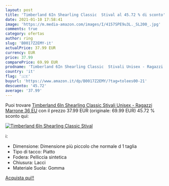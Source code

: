 ```yaml
---
layout: post
title: 'Timberland 6In Shearling Classic  Stival al 45.72 % di sconto'
date: 2021-01-10 17:58:41
image: 'https://m.media-amazon.com/images/I/4157SPE9u3L._SL200_.jpg'
comments: true
category: ofertas
author: ring
slug: 'B0017Z2EMY-it'
actualPrice: 37.99 EUR
currency: EUR
price: 37.99
comparePrice: 69.99 EUR
prodname: 'Timberland 6In Shearling Classic  Stivali Unisex - Ragazzi  Marrone  36 EU'
country: 'it'
flag: '🇮🇹'
buyurl: 'https://www.amazon.it/dp/B0017Z2EMY/?tag=tolees00-21'
descuento: '45.72'
average: '37.99'
---
```


Puoi trovare [Timberland 6In Shearling Classic  Stivali Unisex - Ragazzi  Marrone  36 EU](https://www.amazon.it/dp/B0017Z2EMY/?tag=tolees00-21) con il prezzo 37.99 EUR (originale: 69.99 EUR) 45.72 % sconto qui:

[![Timberland 6In Shearling Classic  Stival](https://m.media-amazon.com/images/I/4157SPE9u3L._SL200_.jpg)](https://www.amazon.it/dp/B0017Z2EMY/?tag=tolees00-21)

ℹ️:

- Dimensione: Dimensione più piccolo che normale d 1 taglia
- Tipo di tacco: Piatto
- Fodera: Pelliccia sintetica
- Chiusura: Lacci
- Materiale Suola: Gomma

[Acquista qui!!](https://www.amazon.it/dp/B0017Z2EMY/?tag=tolees00-21)
